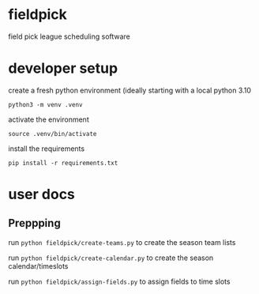 # fieldpick
field pick league scheduling software


# developer setup

create a fresh python environment (ideally starting with a local python 3.10

`python3 -m venv .venv`

activate the environment

`source .venv/bin/activate`

install the requirements

`pip install -r requirements.txt`

# user docs

## Preppping

run 
`python fieldpick/create-teams.py` 
to create the season team lists

run 
`python fieldpick/create-calendar.py` 
to create the season calendar/timeslots


run 
`python fieldpick/assign-fields.py` 
to assign fields to time slots

